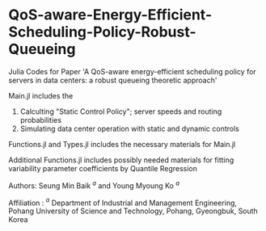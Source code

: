 # QoS-aware-Energy-Efficient-Scheduling-Policy-Robust-Queueing
Julia Codes for Paper 'A QoS-aware energy-efficient scheduling policy for servers in data centers: a robust queueing theoretic approach'

Main.jl includes the 
1. Calculting "Static Control Policy"; server speeds and routing probabilities
2. Simulating data center operation with static and dynamic controls

Functions.jl and Types.jl includes the necessary materials for Main.jl

Additional Functions.jl includes possibly needed materials for fitting variability parameter coefficients by Quantile Regression

Authors: Seung Min Baik $^a$ and Young Myoung Ko $^a$

Affiliation : $^a$ Department of Industrial and Management Engineering, Pohang University of Science and Technology, Pohang, Gyeongbuk, South Korea
